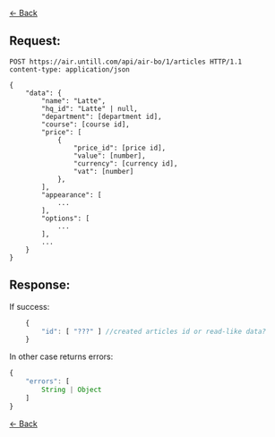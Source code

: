 [← Back](README.md)

## Request: 

```http
POST https://air.untill.com/api/air-bo/1/articles HTTP/1.1
content-type: application/json

{
    "data": {
        "name": "Latte",
        "hq_id": "Latte" | null,
        "department": [department id],
        "course": [course id],
        "price": [
            {
                "price_id": [price id],
                "value": [number],
                "currency": [currency id],
                "vat": [number]
            },
        ],
        "appearance": [
            ...
        ],
        "options": [
            ...
        ],
        ...
    }
}
```

## Response: 

If success:

```javascript 
    {
        "id": [ "???" ] //created articles id or read-like data?
    }
```

In other case returns errors:

```javascript
{
    "errors": [
        String | Object
    ]
}
```

[← Back](README.md)